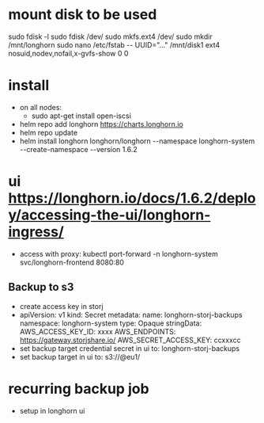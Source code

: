 
# mount disk to be used
sudo fdisk -l
sudo fdisk /dev/<disk>
sudo mkfs.ext4 /dev/<disk>
sudo mkdir /mnt/longhorn
sudo nano /etc/fstab
-- UUID="..." /mnt/disk1 ext4 nosuid,nodev,nofail,x-gvfs-show 0 0

# install
* on all nodes:
  * sudo apt-get install open-iscsi
* helm repo add longhorn https://charts.longhorn.io
* helm repo update
* helm install longhorn longhorn/longhorn --namespace longhorn-system --create-namespace --version 1.6.2

# ui https://longhorn.io/docs/1.6.2/deploy/accessing-the-ui/longhorn-ingress/
- access with proxy: kubectl port-forward -n longhorn-system svc/longhorn-frontend 8080:80 


## Backup to s3
* create access key in storj
* apiVersion: v1
  kind: Secret
  metadata:
  name: longhorn-storj-backups
  namespace: longhorn-system
  type: Opaque
  stringData:
  AWS_ACCESS_KEY_ID: xxxx
  AWS_ENDPOINTS: https://gateway.storjshare.io/
  AWS_SECRET_ACCESS_KEY: ccxxxcc
* set backup target credential secret in ui to: longhorn-storj-backups
* set backup target in ui to: s3://<bucketname>@eu1/

# recurring backup job
* setup in longhorn ui